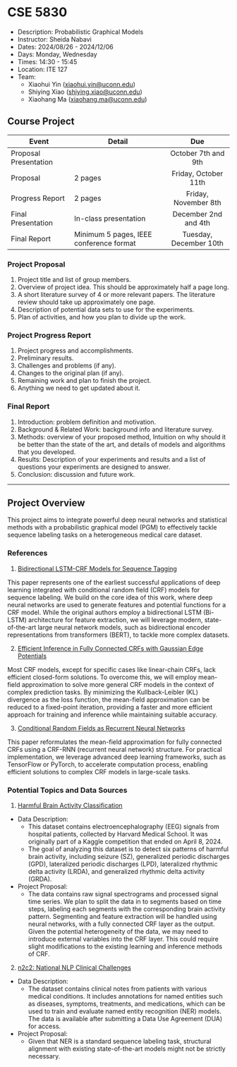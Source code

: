 # CSE 5830

+ Description: Probabilistic Graphical Models
+ Instructor: Sheida Nabavi
+ Dates: 2024/08/26 - 2024/12/06
+ Days: Monday, Wednesday
+ Times: 14:30 - 15:45
+ Location: ITE 127
+ Team:
  - Xiaohui Yin (xiaohui.yin@uconn.edu)
  - Shiying Xiao (shiying.xiao@uconn.edu)
  - Xiaohang Ma (xiaohang.ma@uconn.edu)

## Course Project

| Event                 | Detail                                  |          Due           |
|-----------------------|-----------------------------------------|:----------------------:|
| Proposal Presentation |                                         | October 7th and 9th    |
| Proposal              | 2 pages                                 | Friday, October 11th   |
| Progress Report       | 2 pages                                 | Friday, November 8th   |
| Final Presentation    | In-class presentation                   | December 2nd and 4th   |
| Final Report          | Minimum 5 pages, IEEE conference format | Tuesday, December 10th |

### Project Proposal

1. Project title and list of group members.
2. Overview of project idea. This should be approximately half a page long.
3. A short literature survey of 4 or more relevant papers. The literature review
   should take up approximately one page.
4. Description of potential data sets to use for the experiments.
5. Plan of activities, and how you plan to divide up the work.

### Project Progress Report

1. Project progress and accomplishments.
2. Preliminary results.
3. Challenges and problems (if any).
4. Changes to the original plan (if any).
5. Remaining work and plan to finish the project.
6. Anything we need to get updated about it.

### Final Report

1. Introduction: problem definition and motivation.
2. Background & Related Work: background info and literature survey.
3. Methods: overview of your proposed method, Intuition on why should it be
   better than the state of the art, and details of models and algorithms that
   you developed.
4. Results: Description of your experiments and results and a list of questions
   your experiments are designed to answer.
5. Conclusion: discussion and future work.

---

## Project Overview

This project aims to integrate powerful deep neural networks and statistical
methods with a probabilistic graphical model (PGM) to effectively tackle
sequence labeling tasks on a heterogeneous medical care dataset.

### References

1. [Bidirectional LSTM-CRF Models for Sequence Tagging](https://doi.org/10.48550/arXiv.1508.01991)

This paper represents one of the earliest successful applications of deep
learning integrated with conditional random field (CRF) models for sequence
labeling. We build on the core idea of this work, where deep neural networks
are used to generate features and potential functions for a CRF model.
While the original authors employ a bidirectional LSTM (Bi-LSTM) architecture
for feature extraction, we will leverage modern, state-of-the-art large neural
network models, such as bidirectional encoder representations from transformers
(BERT), to tackle more complex datasets.

2. [Efficient Inference in Fully Connected CRFs with Gaussian Edge Potentials](https://proceedings.neurips.cc/paper_files/paper/2011/file/beda24c1e1b46055dff2c39c98fd6fc1-Paper.pdf)

Most CRF models, except for specific cases like linear-chain CRFs, lack
efficient closed-form solutions. To overcome this, we will employ mean-field
approximation to solve more general CRF models in the context of complex
prediction tasks. By minimizing the Kullback-Leibler (KL) divergence as the loss
function, the mean-field approximation can be reduced to a fixed-point iteration,
providing a faster and more efficient approach for training and inference while
maintaining suitable accuracy.

3. [Conditional Random Fields as Recurrent Neural Networks](https://www.cv-foundation.org/openaccess/content_iccv_2015/papers/Zheng_Conditional_Random_Fields_ICCV_2015_paper.pdf)

This paper reformulates the mean-field approximation for fully connected CRFs
using a CRF-RNN (recurrent neural network) structure. For practical
implementation, we leverage advanced deep learning frameworks, such as
TensorFlow or PyTorch, to accelerate computation process, enabling efficient
solutions to complex CRF models in large-scale tasks.

### Potential Topics and Data Sources

1. [Harmful Brain Activity Classification](https://www.kaggle.com/competitions/hms-harmful-brain-activity-classification)

+ Data Description:
  - This dataset contains electroencephalography (EEG) signals from hospital
    patients, collected by Harvard Medical School. It was originally part of a
    Kaggle competition that ended on April 8, 2024.
  - The goal of analyzing this dataset is to detect six patterns of harmful
    brain activity, including seizure (SZ), generalized periodic discharges (GPD),
    lateralized periodic discharges (LPD), lateralized rhythmic delta activity
    (LRDA), and generalized rhythmic delta activity (GRDA).
+ Project Proposal:
  - The data contains raw signal spectrograms and processed signal time series.
    We plan to split the data in to segments based on time steps, labeling each
    segments with the corresponding brain activity pattern. Segmenting and
    feature extraction will be handled using neural networks, with a fully
    connected CRF layer as the output. Given the potential heterogeneity of the
    data, we may need to introduce external variables into the CRF layer. This
    could require slight modifications to the existing learning and inference
    methods of CRF.

2. [n2c2: National NLP Clinical Challenges](https://www.i2b2.org/NLP/DataSets)

+ Data Description:
  - The dataset contains clinical notes from patients with various medical
    conditions. It includes annotations for named entities such as diseases,
    symptoms, treatments, and medications, which can be used to train and
    evaluate named entity recognition (NER) models. The data is available after
    submitting a Data Use Agreement (DUA) for access.
+ Project Proposal:
  - Given that NER is a standard sequence labeling task, structural alignment
    with existing state-of-the-art models might not be strictly necessary.

